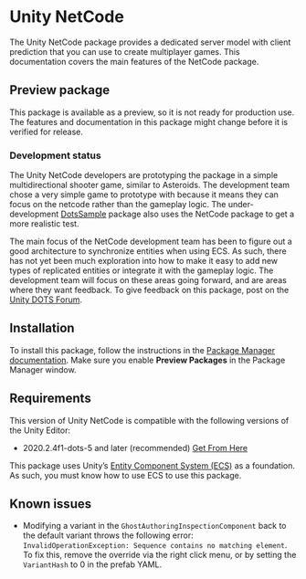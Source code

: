 # Unity NetCode
The Unity NetCode package provides a dedicated server model with client prediction that you can use to create multiplayer games. This documentation covers the main features of the NetCode package.

## Preview package
This package is available as a preview, so it is not ready for production use. The features and documentation in this package might change before it is verified for release.

### Development status
The Unity NetCode developers are prototyping the package in a simple multidirectional shooter game, similar to Asteroids. The development team chose a very simple game to prototype with because it means they can focus on the netcode rather than the gameplay logic. The under-development [DotsSample](https://github.com/Unity-Technologies/DOTSSample) package also uses the NetCode package to get a more realistic test.

The main focus of the NetCode development team has been to figure out a good architecture to synchronize entities when using ECS. As such, there has not yet been much exploration into how to make it easy to add new types of replicated entities or integrate it with the gameplay logic. The development team will focus on these areas going forward, and are areas where they want feedback. To give feedback on this package, post on the [Unity DOTS Forum](https://forum.unity.com/forums/data-oriented-technology-stack.147/).

## Installation
To install this package, follow the instructions in the [Package Manager documentation](https://docs.unity3d.com/Manual/upm-ui-install.html). Make sure you enable __Preview Packages__ in the Package Manager window.

## Requirements
This version of Unity NetCode is compatible with the following versions of the Unity Editor:

* 2020.2.4f1-dots-5 and later (recommended) [Get From Here](unityhub://2020.2.4f1-dots.5/01acd19d2e17)

This package uses Unity’s [Entity Component System (ECS)](https://docs.unity3d.com/Packages/com.unity.entities@latest) as a foundation. As such, you must know how to use ECS to use this package.

## Known issues

* Modifying a variant in the `GhostAuthoringInspectionComponent` back to the default variant throws the following error: `InvalidOperationException: Sequence contains no matching element`. To fix this, remove the override via the right click menu, or by setting the `VariantHash` to 0 in the prefab YAML.